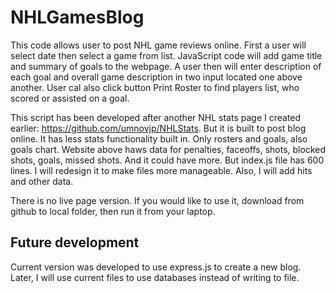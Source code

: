 # NHLGamesBlog
This code allows user to post NHL game reviews online. First a user will select date then select a game from list. JavaScript code will add game title and summary of goals to the webpage. A user then will enter description of each goal and overall game description in two input located one above another. User cal also click button Print Roster to find players list, who scored or assisted on a goal.  

This script has been developed after another NHL stats page I created earlier: https://github.com/umnovjp/NHLStats. But it is built to post blog online. It has less stats functionality built in. Only rosters and goals, also goals chart. Website above haws data for penalties, faceoffs, shots, blocked shots, goals, missed shots. And it could have more. But index.js file has 600 lines. I will redesign it to make files more manageable. Also, I will add hits and other data. 

There is no live page version. If you would like to use it, download from github to local folder, then run it from your laptop.  

## Future development
Current version was developed to use express.js to create a new blog. Later, I will use current files to use databases instead of writing to file. 
